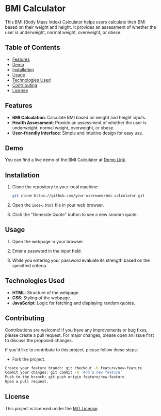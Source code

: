 # BMI Calculator

This BMI (Body Mass Index) Calculator helps users calculate their BMI based on their weight and height. It provides an assessment of whether the user is underweight, normal weight, overweight, or obese.

## Table of Contents
- [Features](#features)
- [Demo](#demo)
- [Installation](#installation)
- [Usage](#usage)
- [Technologies Used](#technologies-used)
- [Contributing](#contributing)
- [License](#license)

## Features

- **BMI Calculation**: Calculate BMI based on weight and height inputs.
- **Health Assessment**: Provide an assessment of whether the user is underweight, normal weight, overweight, or obese.
- **User-friendly Interface**: Simple and intuitive design for easy use.

## Demo

You can find a live demo of the BMI Calculator at [Demo Link](https://simple-bmicalculator.web.app).

## Installation

1. Clone the repository to your local machine:

   ```bash
   git clone https://github.com/your-username/bmi-calculator.git

2. Open the `index.html` file in your web browser.

3. Click the "Generate Quote" button to see a new random quote.

## Usage

1. Open the webpage in your browser.

2. Enter a password in the input field.

3. While you entering your password evaluate its strength based on the specified criteria.

## Technologies Used

- **HTML**: Structure of the webpage.
- **CSS**: Styling of the webpage.
- **JavaScript**: Logic for fetching and displaying random quotes.

## Contributing

Contributions are welcome! If you have any improvements or bug fixes, please create a pull request. For major changes, please open an issue first to discuss the proposed changes.

If you'd like to contribute to this project, please follow these steps:

- Fork the project.

```bash
Create your feature branch: git checkout -b feature/new-feature
Commit your changes: git commit -m 'Add a new feature'
Push to the branch: git push origin feature/new-feature
Open a pull request.
```

## License

This project is licensed under the [MIT License](../LICENSE.md).